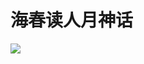 # 海春读人月神话

![](http://p319p95sa.bkt.clouddn.com/%E3%80%8A%E4%BA%BA%E6%9C%88%E7%A5%9E%E8%AF%9D%E3%80%8B%E8%AF%BB%E4%B9%A6%E7%AC%94%E8%AE%B0--%E6%89%8B%E7%A8%BF%E7%89%88--%E9%99%88%E6%B5%B7%E6%98%A5.jpg)
